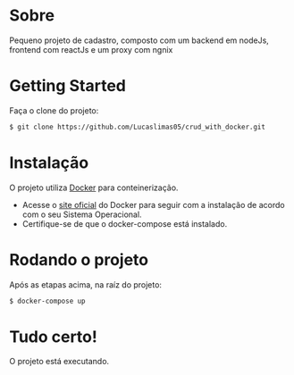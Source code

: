 # Sobre
Pequeno projeto de cadastro, composto com um backend em nodeJs, frontend com reactJs e um proxy com ngnix


# Getting Started
Faça o clone do projeto:
```sh
$ git clone https://github.com/Lucaslimas05/crud_with_docker.git
```
# Instalação
O projeto utiliza [Docker](https://www.docker.com/get-started) para conteinerização.
  - Acesse o [site oficial](https://www.docker.com/get-started) do Docker para seguir com a instalação de acordo com o seu Sistema Operacional.
  - Certifique-se de que o docker-compose está instalado.

# Rodando o projeto
Após as etapas acima, na raíz do projeto:
```sh
$ docker-compose up 
```

# Tudo certo!
O projeto está executando.
